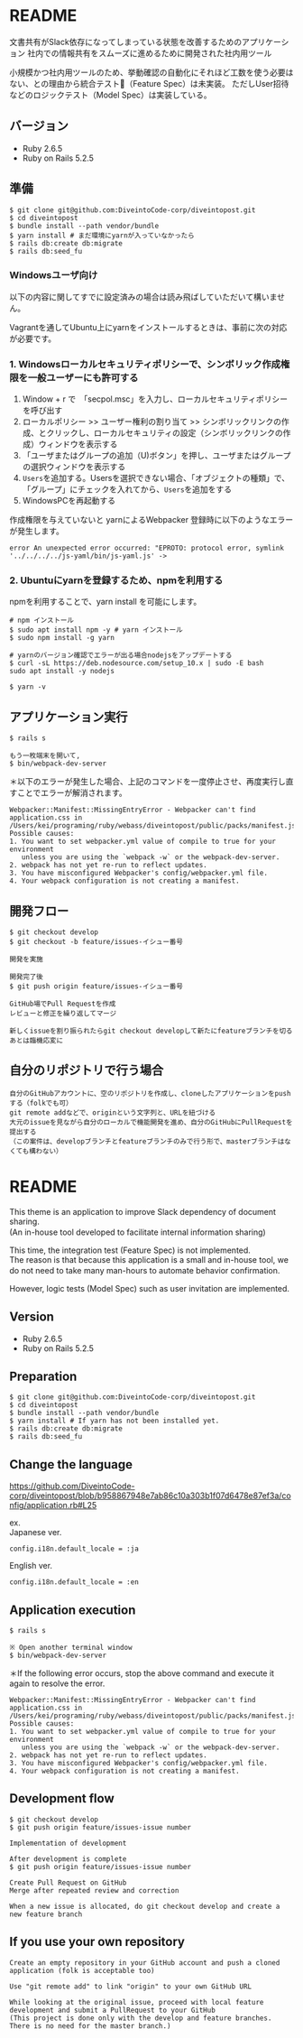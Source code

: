 # README

文書共有がSlack依存になってしまっている状態を改善するためのアプリケーション
社内での情報共有をスムーズに進めるために開発された社内用ツール

小規模かつ社内用ツールのため、挙動確認の自動化にそれほど工数を使う必要はない、との理由から統合テスト（Feature Spec）は未実装。
ただしUser招待などのロジックテスト（Model Spec）は実装している。

## バージョン
* Ruby 2.6.5
* Ruby on Rails 5.2.5

## 準備

```
$ git clone git@github.com:DiveintoCode-corp/diveintopost.git
$ cd diveintopost
$ bundle install --path vendor/bundle
$ yarn install # まだ環境にyarnが入っていなかったら
$ rails db:create db:migrate
$ rails db:seed_fu
```

### Windowsユーザ向け
以下の内容に関してすでに設定済みの場合は読み飛ばしていただいて構いません。

Vagrantを通してUbuntu上にyarnをインストールするときは、事前に次の対応が必要です。

### 1. Windowsローカルセキュリティポリシーで、シンボリック作成権限を一般ユーザーにも許可する

1. Window + r で　「secpol.msc」を入力し、ローカルセキュリティポリシーを呼び出す
2. ローカルポリシー >> ユーザー権利の割り当て >> シンボリックリンクの作成、とクリックし、ローカルセキュリティの設定（シンボリックリンクの作成）ウィンドウを表示する
3. 「ユーザまたはグループの追加（U)ボタン」を押し、ユーザまたはグループの選択ウィンドウを表示する
4. `Users`を追加する。Usersを選択できない場合、「オブジェクトの種類」で、「グループ」にチェックを入れてから、`Users`を追加をする
5. WindowsPCを再起動する

作成権限を与えていないと yarnによるWebpacker 登録時に以下のようなエラーが発生します。
```
error An unexpected error occurred: "EPROTO: protocol error, symlink '../../../../js-yaml/bin/js-yaml.js' ->
```

### 2. Ubuntuにyarnを登録するため、npmを利用する
npmを利用することで、yarn install を可能にします。

```
# npm インストール
$ sudo apt install npm -y # yarn インストール
$ sudo npm install -g yarn

# yarnのバージョン確認でエラーが出る場合nodejsをアップデートする
$ curl -sL https://deb.nodesource.com/setup_10.x | sudo -E bash
sudo apt install -y nodejs

$ yarn -v
```

## アプリケーション実行

```
$ rails s

もう一枚端末を開いて,
$ bin/webpack-dev-server
```

＊以下のエラーが発生した場合、上記のコマンドを一度停止させ、再度実行し直すことでエラーが解消されます。
```
Webpacker::Manifest::MissingEntryError - Webpacker can't find application.css in /Users/kei/programing/ruby/webass/diveintopost/public/packs/manifest.json. Possible causes:
1. You want to set webpacker.yml value of compile to true for your environment
   unless you are using the `webpack -w` or the webpack-dev-server.
2. webpack has not yet re-run to reflect updates.
3. You have misconfigured Webpacker's config/webpacker.yml file.
4. Your webpack configuration is not creating a manifest.
```

## 開発フロー

```
$ git checkout develop
$ git checkout -b feature/issues-イシュー番号

開発を実施

開発完了後
$ git push origin feature/issues-イシュー番号

GitHub場でPull Requestを作成
レビューと修正を繰り返してマージ

新しくissueを割り振られたらgit checkout developして新たにfeatureブランチを切る
あとは臨機応変に
```

## 自分のリポジトリで行う場合

```
自分のGitHubアカウントに、空のリポジトリを作成し、cloneしたアプリケーションをpushする（folkでも可）
git remote addなどで、originという文字列と、URLを紐づける
大元のissueを見ながら自分のローカルで機能開発を進め、自分のGitHubにPullRequestを提出する
（この案件は、developブランチとfeatureブランチのみで行う形で、masterブランチはなくても構わない）
```

# README

This theme is an application to improve Slack dependency of document sharing.  
(An in-house tool developed to facilitate internal information sharing)
　
 
This time, the integration test (Feature Spec) is not implemented.  
The reason is that because this application is a small and in-house tool, we do not need to take many man-hours to automate behavior confirmation.
　
 
However, logic tests (Model Spec) such as user invitation are implemented.

## Version
* Ruby 2.6.5
* Ruby on Rails 5.2.5

## Preparation

```
$ git clone git@github.com:DiveintoCode-corp/diveintopost.git
$ cd diveintopost
$ bundle install --path vendor/bundle
$ yarn install # If yarn has not been installed yet.
$ rails db:create db:migrate
$ rails db:seed_fu
```

## Change the language
https://github.com/DiveintoCode-corp/diveintopost/blob/b958867948e7ab86c10a303b1f07d6478e87ef3a/config/application.rb#L25

ex.  
Japanese ver.
```
config.i18n.default_locale = :ja
```
English ver.
```
config.i18n.default_locale = :en
```


## Application execution

```
$ rails s

※ Open another terminal window
$ bin/webpack-dev-server
```

＊If the following error occurs, stop the above command and execute it again to resolve the error.
```
Webpacker::Manifest::MissingEntryError - Webpacker can't find application.css in /Users/kei/programing/ruby/webass/diveintopost/public/packs/manifest.json. Possible causes:
1. You want to set webpacker.yml value of compile to true for your environment
   unless you are using the `webpack -w` or the webpack-dev-server.
2. webpack has not yet re-run to reflect updates.
3. You have misconfigured Webpacker's config/webpacker.yml file.
4. Your webpack configuration is not creating a manifest.
```

## Development flow

```
$ git checkout develop
$ git push origin feature/issues-issue number

Implementation of development

After development is complete
$ git push origin feature/issues-issue number

Create Pull Request on GitHub
Merge after repeated review and correction

When a new issue is allocated, do git checkout develop and create a new feature branch
```

## If you use your own repository

```
Create an empty repository in your GitHub account and push a cloned application (folk is acceptable too)

Use "git remote add" to link "origin" to your own GitHub URL

While looking at the original issue, proceed with local feature development and submit a PullRequest to your GitHub
(This project is done only with the develop and feature branches. There is no need for the master branch.)
```
